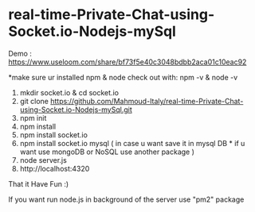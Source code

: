 # real-time-Private-Chat-using-Socket.io-Nodejs-mySql 
 
Demo : https://www.useloom.com/share/bf73f5e40c3048bdbb2aca01c10eac92 

*make sure ur installed npm & node
check out with: npm -v  & node -v 
 
1. mkdir socket.io & cd socket.io
2. git clone https://github.com/Mahmoud-Italy/real-time-Private-Chat-using-Socket.io-Nodejs-mySql.git
3. npm init   
4. npm install    
5. npm install socket.io 
6. npm install socket.io mysql  ( in case u want save it in mysql DB * if u want use mongoDB or NoSQL use another package )   
7. node server.js 
8. http://localhost:4320 

That it Have Fun :) 
 
If you want run node.js in background of the server use "pm2" package   
 
